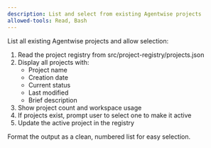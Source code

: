 ```yaml
---
description: List and select from existing Agentwise projects
allowed-tools: Read, Bash
---
```


List all existing Agentwise projects and allow selection:

1. Read the project registry from src/project-registry/projects.json
2. Display all projects with:
   - Project name
   - Creation date
   - Current status
   - Last modified
   - Brief description
3. Show project count and workspace usage
4. If projects exist, prompt user to select one to make it active
5. Update the active project in the registry

Format the output as a clean, numbered list for easy selection.